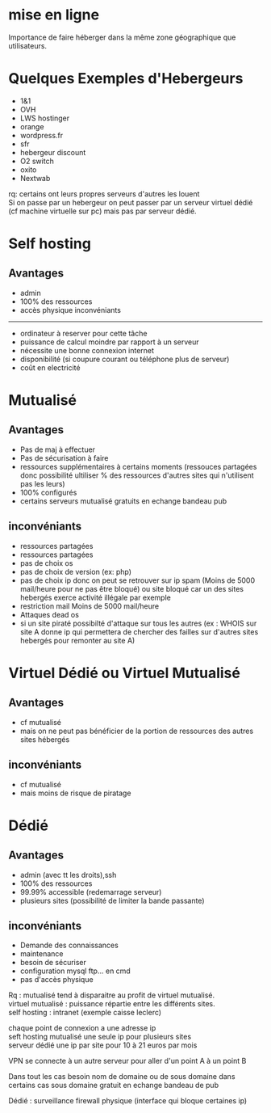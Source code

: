 mise en ligne
======

Importance de faire héberger dans la même zone géographique que utilisateurs.


Quelques Exemples d'Hebergeurs
=====
* 1&1
* OVH 
* LWS hostinger
* orange
* wordpress.fr
* sfr
* hebergeur discount
* O2 switch
* oxito
* Nextwab

rq: certains ont leurs propres serveurs d'autres les louent  
Si on passe par un hebergeur on peut passer par un serveur virtuel dédié (cf machine virtuelle sur pc) mais pas par serveur dédié.  


Self hosting
====


Avantages
----
* admin
* 100% des ressources
* accès physique
inconvéniants
-----
* ordinateur à reserver pour cette tâche
* puissance de calcul moindre par rapport à un serveur
* nécessite une bonne connexion internet
* disponibilité (si coupure courant ou téléphone plus de serveur)
* coût en electricité

Mutualisé
====


Avantages
----
* Pas de maj à effectuer
* Pas de sécurisation à faire
* ressources supplémentaires à certains moments (ressouces partagées donc possibilité ultiliser % des ressources d'autres sites qui n'utilisent pas les leurs)
* 100% configurés
* certains serveurs mutualisé gratuits en echange bandeau pub 


inconvéniants
-----
* ressources partagées
* ressources partagées
* pas de choix os
* pas de choix de version (ex: php)
* pas de choix ip donc on peut se retrouver sur ip spam (Moins de 5000 mail/heure pour ne pas être bloqué) ou site bloqué car un des 
sites hebergés exerce activité illégale par exemple
* restriction mail Moins de 5000 mail/heure
* Attaques dead os 
* si un site piraté possibilté d'attaque sur tous les autres (ex : WHOIS sur site A donne ip qui permettera de chercher des failles sur d'autres sites hebergés pour remonter au site A)

Virtuel Dédié ou Virtuel Mutualisé
====


Avantages
----
* cf mutualisé
* mais on ne peut pas bénéficier de la portion de ressources des autres sites hébergés


inconvéniants
-----
* cf mutualisé
* mais moins de risque de piratage

Dédié
====


Avantages
----
* admin (avec tt les droits),ssh  
* 100% des ressources  
* 99.99% accessible (redemarrage serveur)
* plusieurs sites (possibilité de limiter la bande passante)


inconvéniants
-----
* Demande des connaissances
* maintenance
* besoin de sécuriser
* configuration mysql ftp... en cmd
* pas d'accès physique


Rq : mutualisé tend à disparaitre au profit de virtuel mutualisé.  
virtuel mutualisé : puissance répartie entre les différents sites.  
self hosting : intranet (exemple caisse leclerc)  

chaque point de connexion a une adresse ip  
seft hosting mutualisé une seule ip pour plusieurs sites  
serveur dédié une ip par site pour 10 à 21 euros par mois  


VPN se connecte à un autre serveur pour aller d'un point A à un point B

Dans tout les cas besoin nom de domaine ou de sous domaine dans certains cas sous domaine gratuit en echange bandeau de pub  

Dédié : surveillance firewall physique (interface qui bloque certaines ip)


